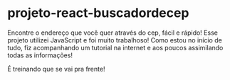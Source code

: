 # projeto-react-buscadordecep
Encontre o endereço que você quer através do cep, fácil e rápido!
Esse projeto utilizei JavaScript e foi muito trabalhoso!
Como estou no início de tudo, fiz acompanhando um tutorial na internet e aos poucos assimilando todas as informações!

É treinando que se vai pra frente!

